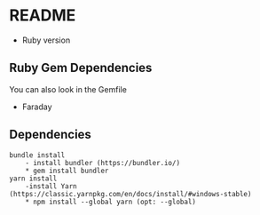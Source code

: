 # README


* Ruby version

## Ruby Gem Dependencies
You can also look in the Gemfile
* Faraday



## Dependencies 
```exec
bundle install
    - install bundler (https://bundler.io/)
    * gem install bundler 
yarn install 
    -install Yarn (https://classic.yarnpkg.com/en/docs/install/#windows-stable)
    * npm install --global yarn (opt: --global)
```